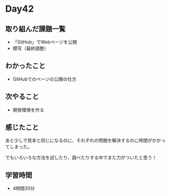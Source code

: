 # Day42
## 取り組んだ課題一覧
- 「GitHub」でWebページを公開
- 模写（最終調整）
## わかったこと
- GitHubでのページの公開の仕方
## 次やること
- 開発環境を作る
## 感じたこと
あと少しで見本と同じになるのに、それぞれの問題を解決するのに時間がかかってしまった。
 
でもいろいろな方法を試したり、調べたりする中でまた力がついたと思う！
## 学習時間
- 4時間30分
